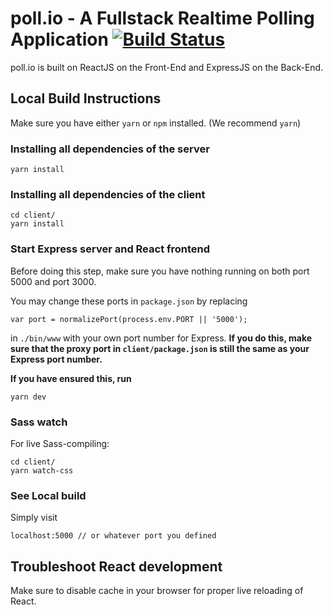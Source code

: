 # poll.io - A Fullstack Realtime Polling Application [![Build Status](https://travis-ci.com/flxwu/poll.io.svg?token=t7yfDJfqpdD6BQEgp1FN&branch=master)](https://travis-ci.com/flxwu/poll.io)
poll.io is built on ReactJS on the Front-End and ExpressJS on the Back-End.

## Local Build Instructions
Make sure you have either `yarn` or `npm` installed. (We recommend `yarn`)

### Installing all dependencies of the server
```
yarn install
```

### Installing all dependencies of the client
```
cd client/
yarn install
```

### Start Express server and React frontend
Before doing this step, make sure you have nothing running on both port 5000 and port 3000.

You may change these ports in `package.json` by replacing
```
var port = normalizePort(process.env.PORT || '5000');
```
in `./bin/www` with your own port number for Express. **If you do this, make sure that the proxy port in `client/package.json` is still the same as your Express port number.**

**If you have ensured this, run**
```
yarn dev
```

### Sass watch
For live Sass-compiling:
```
cd client/
yarn watch-css
```

### See Local build
Simply visit
```
localhost:5000 // or whatever port you defined
```

## Troubleshoot React development
Make sure to disable cache in your browser for proper live reloading of React.
